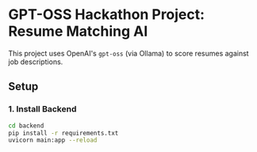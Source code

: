 # GPT-OSS Hackathon Project: Resume Matching AI

This project uses OpenAI's `gpt-oss` (via Ollama) to score resumes against job descriptions.

## Setup

### 1. Install Backend
```bash
cd backend
pip install -r requirements.txt
uvicorn main:app --reload
